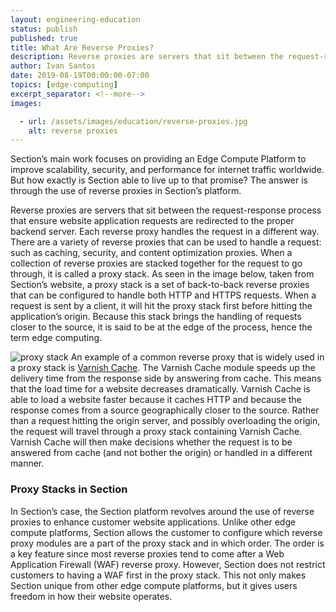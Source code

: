 ```yaml
---
layout: engineering-education
status: publish
published: true
title: What Are Reverse Proxies?
description: Reverse proxies are servers that sit between the request-response process that ensure website application requests are redirected to the proper backend server.
author: Ivan Santos
date: 2019-08-19T00:00:00-07:00
topics: [edge-computing]
excerpt_separator: <!--more-->
images:

  - url: /assets/images/education/reverse-proxies.jpg
    alt: reverse proxies
---
```

Section’s main work focuses on providing an Edge Compute Platform to improve scalability, security, and performance for internet traffic worldwide. But how exactly is Section able to live up to that promise? The answer is through the use of reverse proxies in Section’s platform.  

<!--more-->
Reverse proxies are servers that sit between the request-response process that ensure website application requests are redirected to the proper backend server. Each reverse proxy handles the request in a different way. There are a variety of reverse proxies that can be used to handle a request: such as caching, security, and content optimization proxies. When a collection of reverse proxies are stacked together for the request to go through, it is called a proxy stack. As seen in the image below, taken from Section’s website, a proxy stack is a set of back-to-back reverse proxies that can be configured to handle both HTTP and HTTPS requests. When a request is sent by a client, it will hit the proxy stack first before hitting the application’s origin. Because this stack brings the handling of requests closer to the source, it is said to be at the edge of the process, hence the term edge computing.

![proxy stack](/images/section-diagram.jpg)
An example of a common reverse proxy that is widely used in a proxy stack is [Varnish Cache](/modules/varnish-cache). The Varnish Cache module speeds up the delivery time from the response side by answering from cache. This means that the load time for a website decreases dramatically. Varnish Cache is able to load a website faster because it caches HTTP and because the response comes from a source geographically closer to the source. Rather than a request hitting the origin server, and possibly overloading the origin, the request will travel through a proxy stack containing Varnish Cache. Varnish Cache will then make decisions whether the request is to be answered from cache (and not bother the origin) or handled in a different manner.

### Proxy Stacks in Section
In Section’s case, the Section platform revolves around the use of reverse proxies to enhance customer website applications. Unlike other edge compute platforms, Section allows the customer to configure which reverse proxy modules are a part of the proxy stack and in which order. The order is a key feature since most reverse proxies tend to come after a Web Application Firewall (WAF) reverse proxy. However, Section does not restrict customers to having a WAF first in the proxy stack. This not only makes Section unique from other edge compute platforms, but it gives users freedom in how their website operates.
